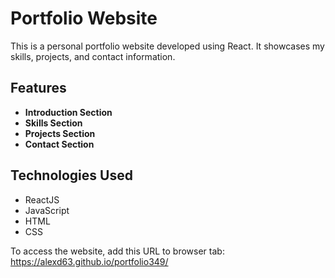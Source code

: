 # Portfolio Website

This is a personal portfolio website developed using React. It showcases my skills, projects, and contact information.

## Features

- **Introduction Section**
- **Skills Section**
- **Projects Section** 
- **Contact Section**

## Technologies Used

- ReactJS
- JavaScript
- HTML
- CSS

To access the website, add this URL to browser tab: https://alexd63.github.io/portfolio349/

